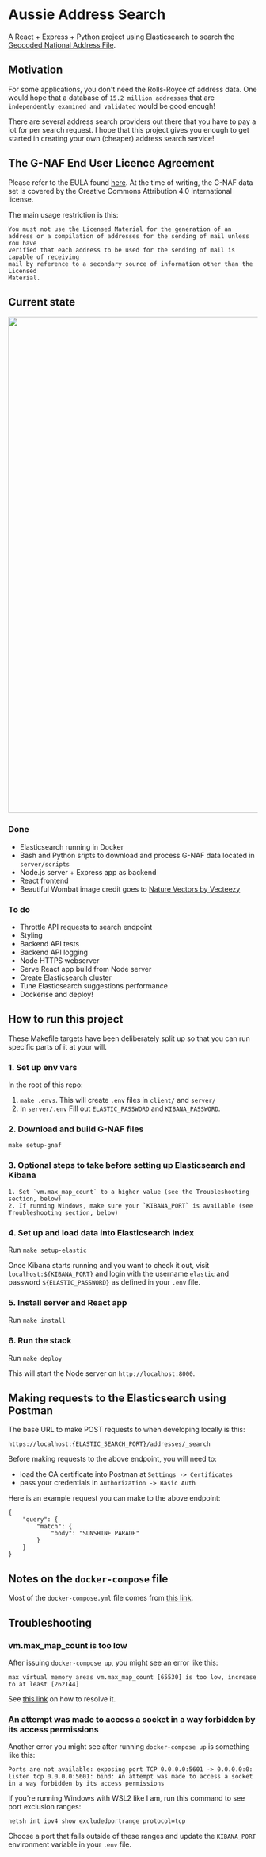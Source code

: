 # Aussie Address Search
A React + Express + Python project using Elasticsearch to search the [Geocoded National Address File](https://data.gov.au/dataset/ds-dga-19432f89-dc3a-4ef3-b943-5326ef1dbecc/details).

## Motivation

For some applications, you don't need the Rolls-Royce of address data. One would hope that a database of `15.2 million addresses` that are `independently examined and validated` would be good enough! 

There are several address search providers out there that you have to pay a lot for per search request. I hope that this project gives you enough to get started in creating your own (cheaper) address search service! 

## The G-NAF End User Licence Agreement

Please refer to the EULA found [here](https://data.gov.au/dataset/ds-dga-19432f89-dc3a-4ef3-b943-5326ef1dbecc/distribution/dist-dga-09f74802-08b1-4214-a6ea-3591b2753d30/details?q=). At the time of writing, the G-NAF data set is covered by the Creative Commons Attribution 4.0 International license. 

The main usage restriction is this:

```
You must not use the Licensed Material for the generation of an
address or a compilation of addresses for the sending of mail unless You have
verified that each address to be used for the sending of mail is capable of receiving
mail by reference to a secondary source of information other than the Licensed
Material. 
```

## Current state

<img src="https://user-images.githubusercontent.com/6435319/176627680-80ce7e4a-3b71-433b-bc86-a44209ae38b5.gif" width=1000>

### Done

* Elasticsearch running in Docker
* Bash and Python sripts to download and process G-NAF data located in `server/scripts`
* Node.js server + Express app as backend
* React frontend 
* Beautiful Wombat image credit goes to <a href="https://www.vecteezy.com/free-vector/nature">Nature Vectors by Vecteezy</a>

### To do

* Throttle API requests to search endpoint
* Styling
* Backend API tests
* Backend API logging
* Node HTTPS webserver
* Serve React app build from Node server 
* Create Elasticsearch cluster
* Tune Elasticsearch suggestions performance 
* Dockerise and deploy!


## How to run this project

These Makefile targets have been deliberately split up so that you can run specific parts of it at your will.

### 1. Set up env vars

In the root of this repo:

1. `make .envs`. This will create `.env` files in `client/` and `server/`
2. In `server/.env` Fill out `ELASTIC_PASSWORD` and `KIBANA_PASSWORD`.

### 2. Download and build G-NAF files

`make setup-gnaf`

### 3. Optional steps to take before setting up Elasticsearch and Kibana

    1. Set `vm.max_map_count` to a higher value (see the Troubleshooting section, below)
    2. If running Windows, make sure your `KIBANA_PORT` is available (see Troubleshooting section, below)

### 4. Set up and load data into Elasticsearch index

Run `make setup-elastic`

Once Kibana starts running and you want to check it out, visit `localhost:${KIBANA_PORT}` and login with the username `elastic` and password `${ELASTIC_PASSWORD}` as defined in your `.env` file. 

### 5. Install server and React app

Run `make install`

### 6. Run the stack

Run `make deploy`

This will start the Node server on `http://localhost:8000`.

## Making requests to the Elasticsearch using Postman

The base URL to make POST requests to when developing locally is this:

`https://localhost:{ELASTIC_SEARCH_PORT}/addresses/_search`

Before making requests to the above endpoint, you will need to:
* load the CA certificate into Postman at `Settings -> Certificates`
* pass your credentials in `Authorization -> Basic Auth`

Here is an example request you can make to the above endpoint:

```
{
    "query": {
        "match": {
            "body": "SUNSHINE PARADE"
        }
    }
}
```

## Notes on the `docker-compose` file

Most of the `docker-compose.yml` file comes from [this link](https://www.elastic.co/guide/en/elasticsearch/reference/current/docker.html).

## Troubleshooting

### vm.max_map_count is too low

After issuing `docker-compose up`, you might see an error like this: 

```max virtual memory areas vm.max_map_count [65530] is too low, increase to at least [262144]```

See [this link](https://www.elastic.co/guide/en/elasticsearch/reference/current/vm-max-map-count.html) on how to resolve it. 

### An attempt was made to access a socket in a way forbidden by its access permissions

Another error you might see after running `docker-compose up` is something like this:

```Ports are not available: exposing port TCP 0.0.0.0:5601 -> 0.0.0.0:0: listen tcp 0.0.0.0:5601: bind: An attempt was made to access a socket in a way forbidden by its access permissions```

If you're running Windows with WSL2 like I am, run this command to see port exclusion ranges:

```netsh int ipv4 show excludedportrange protocol=tcp```

Choose a port that falls outside of these ranges and update the `KIBANA_PORT` environment variable in your `.env` file. 
